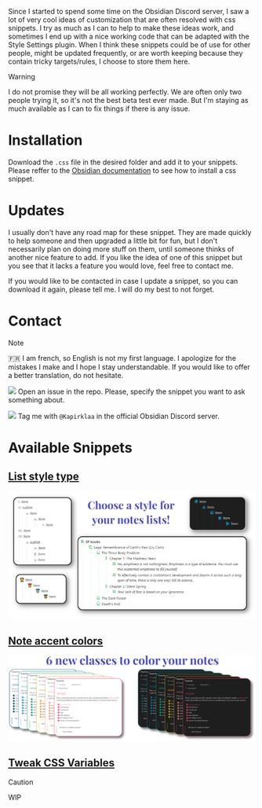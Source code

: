 Since I started to spend some time on the Obsidian Discord server, I saw a lot of very cool ideas of customization that are often resolved with css snippets. I try  as much as I can to help to make these ideas work, and sometimes I end up with a nice working code that can be adapted with the Style Settings plugin. When I think these snippets could be of use for other people, might be updated frequently, or are worth keeping because they contain tricky targets/rules, I choose to store them here.

> [!WARNING]
> I do not promise they will be all working perfectly. We are often only two people trying it, so it's not the best beta test ever made. But I'm staying as much available as I can to fix things if there is any issue.

# Installation

Download the `.css` file in the desired folder and add it to your snippets.
Please reffer to the [Obsidian documentation](https://help.obsidian.md/Extending+Obsidian/CSS+snippets) to see how to install a css snippet.

# Updates

I usually don't have any road map for these snippet. They are made quickly to help someone and then upgraded a little bit for fun, but I don't necessarily plan on doing more stuff on them, until someone thinks of another nice feature to add. If you like the idea of one of this snippet but you see that it lacks a feature you would love, feel free to contact me.

If you would like to be contacted in case I update a snippet, so you can download it again, please tell me. I will do my best to not forget.

# Contact

> [!NOTE]
> :fr: I am french, so English is not my first language. I apologize for the mistakes I make and I hope I stay understandable. If you would like to offer a better translation, do not hesitate.

<img src="https://cdn.jsdelivr.net/gh/Readme-Workflows/Readme-Icons@main/icons/octicons/IssueOpened.svg" style="width:1em; vertical-align:midle;"> Open an issue in the repo. Please, specify the snippet you want to ask something about.

<img src="https://skillicons.dev/icons?i=discord" style="width:1em; vertical-align:midle;"/> Tag me with `@Kapirklaa` in the official Obsidian Discord server.


# Available Snippets

## [List style type](snippets/list-style-type/)

![list-style-type](snippets/list-style-type/screenshots/banner.png)

## [Note accent colors](snippets/note-accent-colors/)

![list-style-type](snippets/note-accent-colors/screenshots/banner.png)

## [Tweak CSS Variables](snippets/tweak-css-variables/)

> [!CAUTION]
> WIP
